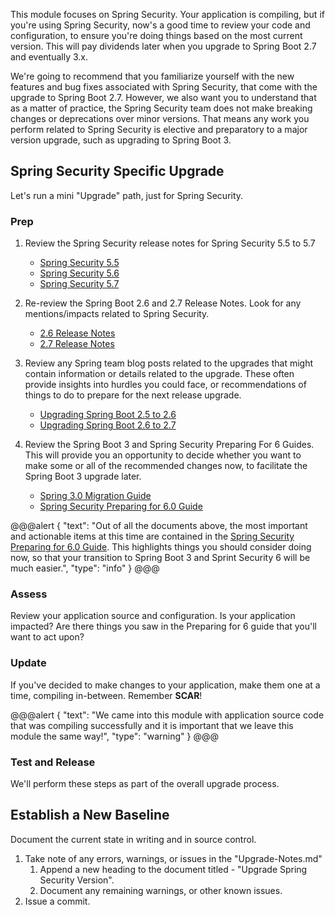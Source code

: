 This module focuses on Spring Security. Your application is compiling, but if you're using Spring Security, now's a good time to review your code and configuration, to ensure you're doing things based on the most current version. This will pay dividends later when you upgrade to Spring Boot 2.7 and eventually 3.x.

We're going to recommend that you familiarize yourself with the new features and bug fixes associated with Spring Security, that come with the upgrade to Spring Boot 2.7. However, we also want you to understand that as a matter of practice, the Spring Security team does not make breaking changes or deprecations over minor versions. That means any work you perform related to Spring Security is elective and preparatory to a major version upgrade, such as upgrading to Spring Boot 3.

## Spring Security Specific Upgrade

Let's run a mini "Upgrade" path, just for Spring Security.

### Prep

1. Review the Spring Security release notes for Spring Security 5.5 to 5.7

   - [Spring Security 5.5](https://github.com/spring-projects/spring-security/releases/tag/5.5.0)
   - [Spring Security 5.6](https://github.com/spring-projects/spring-security/releases/tag/5.6.0)
   - [Spring Security 5.7](https://github.com/spring-projects/spring-security/releases/tag/5.7.0)

2. Re-review the Spring Boot 2.6 and 2.7 Release Notes. Look for any mentions/impacts related to Spring Security.

   - [2.6 Release Notes](https://github.com/spring-projects/spring-boot/wiki/Spring-Boot-2.6-Release-Notes)
   - [2.7 Release Notes](https://github.com/spring-projects/spring-boot/wiki/Spring-Boot-2.7-Release-Notes)

3. Review any Spring team blog posts related to the upgrades that might contain information or details related to the upgrade. These often provide insights into hurdles you could face, or recommendations of things to do to prepare for the next release upgrade.

   - [Upgrading Spring Boot 2.5 to 2.6](https://github.com/spring-projects/spring-boot/wiki/Spring-Boot-2.6-Release-Notes#upgrading-from-spring-boot-25)
   - [Upgrading Spring Boot 2.6 to 2.7](https://github.com/spring-projects/spring-boot/wiki/Spring-Boot-2.7-Release-Notes#upgrading-from-spring-boot-26)

4. Review the Spring Boot 3 and Spring Security Preparing For 6 Guides. This will provide you an opportunity to decide whether you want to make some or all of the recommended changes now, to facilitate the Spring Boot 3 upgrade later.

   - [Spring 3.0 Migration Guide](https://github.com/spring-projects/spring-boot/wiki/Spring-Boot-3.0-Migration-Guide)
   - [Spring Security Preparing for 6.0 Guide](https://docs.spring.io/spring-security/reference/5.8/migration/index.html)

@@@alert
{
"text": "Out of all the documents above, the most important and actionable items at this time are contained in the [Spring Security Preparing for 6.0 Guide](https://docs.spring.io/spring-security/reference/5.8/migration/index.html). This highlights things you should consider doing now, so that your transition to Spring Boot 3 and Sprint Security 6 will be much easier.",
"type": "info"
}
@@@

### Assess

Review your application source and configuration. Is your application impacted? Are there things you saw in the Preparing for 6 guide that you'll want to act upon?

### Update

If you've decided to make changes to your application, make them one at a time, compiling in-between. Remember **SCAR**!

@@@alert
{
"text": "We came into this module with application source code that was compiling successfully and it is important that we leave this module the same way!",
"type": "warning"
}
@@@

### Test and Release

We'll perform these steps as part of the overall upgrade process.

## Establish a New Baseline

Document the current state in writing and in source control.

1. Take note of any errors, warnings, or issues in the "Upgrade-Notes.md"
   1. Append a new heading to the document titled - "Upgrade Spring Security Version".
   2. Document any remaining warnings, or other known issues.
2. Issue a commit.
